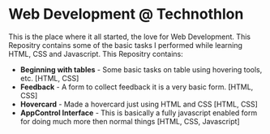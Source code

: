 # Web Development @ Technothlon
This is the place where it all started, the love for Web Development. This Repositry contains some of the basic tasks I performed while learning HTML, CSS and Javascript.
This Repositry contains:
* __Beginning with tables__ - Some basic tasks on table using hovering tools, etc. [HTML, CSS]
* __Feedback__ - A form to collect feedback it is a very basic form. [HTML, CSS]
* __Hovercard__ - Made a hovercard just using HTML and CSS [HTML, CSS]
* __AppControl Interface__ - This is basically a fully javascript enabled form for doing much more then normal things [HTML, CSS, Javascript]
